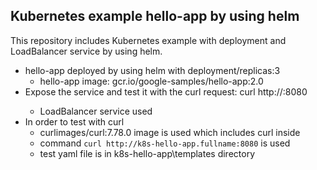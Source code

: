 ## Kubernetes example hello-app by using helm

This repository includes Kubernetes example with deployment and LoadBalancer service by using helm.
* hello-app deployed by using helm with deployment/replicas:3
	* hello-app image: gcr.io/google-samples/hello-app:2.0
* Expose the service and test it with the curl request: curl http://<ip address of exposed service>:8080
	* LoadBalancer service used
* In order to test with curl
	* curlimages/curl:7.78.0 image is used which includes curl inside
	* command `curl http://k8s-hello-app.fullname:8080` is used
	* test yaml file is in k8s-hello-app\templates directory
